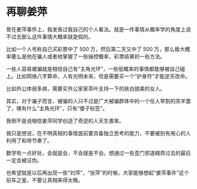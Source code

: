 # 再聊姜萍
曾在姜萍事件上，我发表过我自己的个人看法。就是一件事情从概率学的角度上说不过去那么这件事情大概率就是假的。

比如一个人号称自己买彩票中了 500 万，然后第二天又中了 500 万，那么极大概率要么是他在骗人或者他掌握了一些操控概率，彩票结果的一些方法。

一些人容易被骗就是相信自己有“主角光环”，一些低概率的事情都能够被自己碰上。比如网络八字算命，人有光明未来，但是需要买一个“护身符”才能逆天改命。

比如外公体弱多病，需要买外公家家茶叶支持一下的肤白貌美的女人。

其实，对于骗子而言，被骗的人只不过是广大被骗群体中的一个任人宰割的羔羊罢了，哪有什么“主角光环”，只有“傻子标签”。

我倒不是说相信姜萍同学创造了奇迹的人天生愚笨。

我只是想说，在不明真相的事情面前要具备独立思考的能力，不要被别有用心的人利用了和带节奏了。

数学有一点好处，会就是会，不会就是不会。想通过一些歪门邪道糊弄过去的最后一定会被证伪。

也希望就是以后再出现一些“刘萍”，“张萍”的时候，大家能够想起“姜萍事件”这个前车之鉴，不要让真相来得太晚。